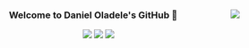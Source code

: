 <div id="header" align="center">
<a href="#">
<img align="right" src="https://github-readme-stats.vercel.app/api?username=danieloladele7">
</a>

### Welcome to Daniel Oladele's GitHub 👋

![](https://img.shields.io/badge/-Python-333?style=flat-square&logo=Python&logoColor=fff)
![](https://img.shields.io/badge/-C/C++-c14438?style=flat-square&logo=C&logoColor=fff)
![](https://img.shields.io/badge/-TensorFlow-e5cd0c?style=flat-square&logo=TensorFlow&logoColor=fff)
<!--
![](https://img.shields.io/badge/-PyTorch-e34f26?style=flat-square&logo=PyTorch&logoColor=fff)

**danieloladele7/danieloladele7** is a ✨ _special_ ✨ repository because its `README.md` (this file) appears on your GitHub profile.

Here are some ideas to get you started:

- 🔭 I’m currently working on ...
- 🌱 I’m currently learning ...
- 👯 I’m looking to collaborate on ...
- 🤔 I’m looking for help with ...
- 💬 Ask me about ...
- 📫 How to reach me: ...
- 😄 Pronouns: ...
- ⚡ Fun fact: ...
-->
